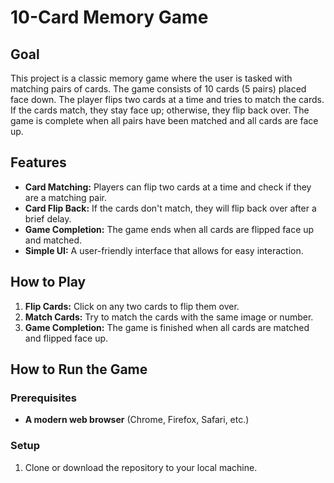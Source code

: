 # 10-Card Memory Game

## Goal

This project is a classic memory game where the user is tasked with matching pairs of cards. The game consists of 10 cards (5 pairs) placed face down. The player flips two cards at a time and tries to match the cards. If the cards match, they stay face up; otherwise, they flip back over. The game is complete when all pairs have been matched and all cards are face up.

## Features

- **Card Matching:** Players can flip two cards at a time and check if they are a matching pair.
- **Card Flip Back:** If the cards don't match, they will flip back over after a brief delay.
- **Game Completion:** The game ends when all cards are flipped face up and matched.
- **Simple UI:** A user-friendly interface that allows for easy interaction.

## How to Play

1. **Flip Cards:** Click on any two cards to flip them over.
2. **Match Cards:** Try to match the cards with the same image or number.
3. **Game Completion:** The game is finished when all cards are matched and flipped face up.

## How to Run the Game

### Prerequisites

- **A modern web browser** (Chrome, Firefox, Safari, etc.)

### Setup

1. Clone or download the repository to your local machine.

  

